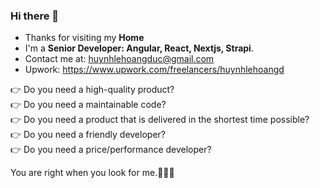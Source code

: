 ### Hi there 👋
- Thanks for visiting my **Home** 
- I'm a **Senior Developer: Angular, React, Nextjs, Strapi**.
- Contact me at: huynhlehoangduc@gmail.com
- Upwork: https://www.upwork.com/freelancers/huynhlehoangd

👉 Do you need a high-quality product? \
👉 Do you need a maintainable code? \
👉 Do you need a product that is delivered in the shortest time possible? \
👉 Do you need a friendly developer? \
👉 Do you need a price/performance developer? 

You are right when you look for me.🥳🥳🥳 
<!--
**huynhlehoangduc/huynhlehoangduc** is a ✨ _special_ ✨ repository because its `README.md` (this file) appears on your GitHub profile.

Here are some ideas to get you started:

- 🔭 I’m currently working on ...
- 🌱 I’m currently learning ...
- 👯 I’m looking to collaborate on ...
- 🤔 I’m looking for help with ...
- 💬 Ask me about ...
- 📫 How to reach me: ...
- 😄 Pronouns: ...
- ⚡ Fun fact: ...
-->
